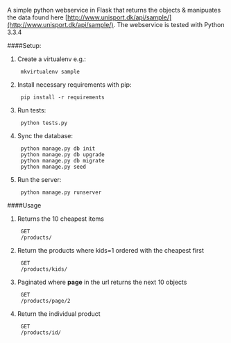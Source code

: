 A simple python webservice in Flask that returns the objects & manipuates the data found here [http://www.unisport.dk/api/sample/](http://www.unisport.dk/api/sample/). The webservice is tested with Python 3.3.4

####Setup:

1. Create a virtualenv e.g.:

        mkvirtualenv sample

2. Install necessary requirements with pip:

        pip install -r requirements

3. Run tests:

        python tests.py

4. Sync the database:

        python manage.py db init
        python manage.py db upgrade
        python manage.py db migrate
        python manage.py seed

5. Run the server:

        python manage.py runserver


####Usage
1. Returns the 10 cheapest items

        GET
        /products/

2. Return the products where kids=1 ordered with the cheapest first

        GET
        /products/kids/

3. Paginated where **page** in the url returns the next 10 objects  

        GET
        /products/page/2

4. Return the individual product
    
        GET 
        /products/id/
